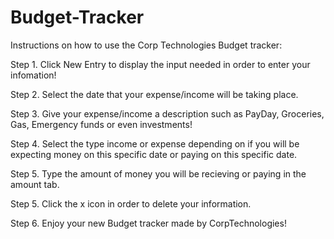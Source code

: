 # Budget-Tracker

Instructions on how to use the Corp Technologies Budget tracker:

Step 1. Click New Entry to display the input needed in order to enter your infomation!

Step 2. Select the date that your expense/income will be taking place.

Step 3. Give your expense/income a description such as PayDay, Groceries, Gas, Emergency funds or even investments!

Step 4. Select the type income or expense depending on if you will be expecting money on this specific date or paying on this specific date.

Step 5. Type the amount of money you will be recieving or paying in the amount tab.

Step 5. Click the x icon in order to delete your information.

Step 6. Enjoy your new Budget tracker made by CorpTechnologies!
